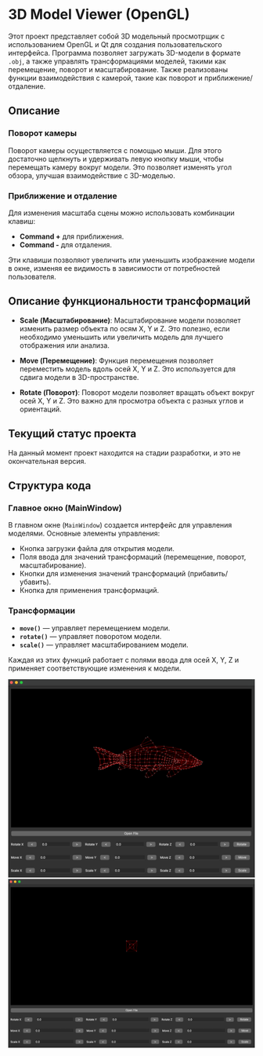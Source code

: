 # 3D Model Viewer (OpenGL)

Этот проект представляет собой 3D модельный просмотрщик с использованием OpenGL и Qt для создания пользовательского интерфейса. Программа позволяет загружать 3D-модели в формате `.obj`, а также управлять трансформациями моделей, такими как перемещение, поворот и масштабирование. Также реализованы функции взаимодействия с камерой, такие как поворот и приближение/отдаление.

## Описание


### Поворот камеры

Поворот камеры осуществляется с помощью мыши. Для этого достаточно щелкнуть и удерживать левую кнопку мыши, чтобы перемещать камеру вокруг модели. Это позволяет изменять угол обзора, улучшая взаимодействие с 3D-моделью.

### Приближение и отдаление

Для изменения масштаба сцены можно использовать комбинации клавиш:
- **Command +** для приближения.
- **Command -** для отдаления.

Эти клавиши позволяют увеличить или уменьшить изображение модели в окне, изменяя ее видимость в зависимости от потребностей пользователя.

## Описание функциональности трансформаций

- **Scale (Масштабирование)**:
  Масштабирование модели позволяет изменить размер объекта по осям X, Y и Z. Это полезно, если необходимо уменьшить или увеличить модель для лучшего отображения или анализа.

- **Move (Перемещение)**:
  Функция перемещения позволяет переместить модель вдоль осей X, Y и Z. Это используется для сдвига модели в 3D-пространстве.

- **Rotate (Поворот)**:
  Поворот модели позволяет вращать объект вокруг осей X, Y и Z. Это важно для просмотра объекта с разных углов и ориентаций.

## Текущий статус проекта

На данный момент проект находится на стадии разработки, и это не окончательная версия.

## Структура кода

### Главное окно (MainWindow)

В главном окне (`MainWindow`) создается интерфейс для управления моделями. Основные элементы управления:
- Кнопка загрузки файла для открытия модели.
- Поля ввода для значений трансформаций (перемещение, поворот, масштабирование).
- Кнопки для изменения значений трансформаций (прибавить/убавить).
- Кнопка для применения трансформаций.

### Трансформации

- **`move()`** — управляет перемещением модели.
- **`rotate()`** — управляет поворотом модели.
- **`scale()`** — управляет масштабированием модели.

Каждая из этих функций работает с полями ввода для осей X, Y, Z и применяет соответствующие изменения к модели.

![cube](src/image/cube.png)
![fish](src/image/fish.png)
